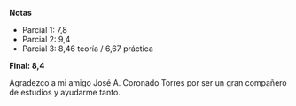 **Notas**
- Parcial 1: 7,8
- Parcial 2: 9,4
- Parcial 3: 8,46 teoría / 6,67 práctica

**Final: 8,4**

Agradezco a mi amigo José A. Coronado Torres por ser un gran compañero de estudios y ayudarme tanto.
